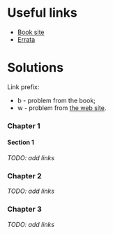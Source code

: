 # Useful links

* [Book site](http://algs4.cs.princeton.edu)
* [Errata](http://algs4.cs.princeton.edu/errata/)

# Solutions

Link prefix:
* b - problem from the book;
* w - problem from [the web site](http://algs4.cs.princeton.edu).

### Chapter 1

#### Section 1

*TODO: add links*

### Chapter 2

*TODO: add links*

### Chapter 3

*TODO: add links*

